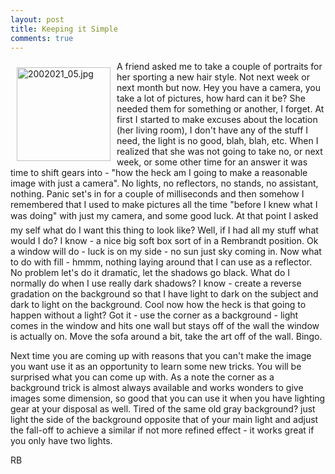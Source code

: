 ```yaml
---
layout: post
title: Keeping it Simple
comments: true
---
```

<a rel="lightbox" href="/wp-content/uploads/FromIweb/2002021_05.jpg"><img title="2002021_05.jpg" src="/wp-content/uploads/FromIweb/.thumbs/.2002021_05.jpg" border="0" alt="2002021_05.jpg" hspace="10" vspace="10" width="150" height="150" align="left" /></a>A friend asked me to take a couple of portraits for her sporting a new hair style. Not next week or next month but now. Hey you have a camera, you take a lot of pictures, how hard can it be? She needed them for something or another, I forget. At first I started to make excuses about the location (her living room), I don't have any of the stuff I need, the light is no good, blah, blah, etc. When I realized that she was not going to take no, or next week, or some other time for an answer it was time to shift gears into - "how the heck am I going to make a reasonable image with just a camera". No lights, no reflectors, no stands, no assistant, nothing. Panic set's in for a couple of milliseconds and then somehow I remembered that I used to make pictures all the time "before I knew what I was doing" with just my camera, and some good luck. At that point I asked my self what do I want this thing to look like? Well, if I had all my stuff what would I do? I know - a nice big soft box sort of in a Rembrandt position. Ok a window will do - luck is on my side - no sun just sky coming in. <!--more-->Now what to do with fill - hmmm, nothing laying around that I can use as a reflector. No problem let's do it dramatic, let the shadows go black. What do I normally do when I use really dark shadows? I know - create a reverse gradation on the background so that I have light to dark on the subject and dark to light on the background. Cool now how the heck is that going to happen without a light? Got it - use the corner as a background - light comes in the window and hits one wall but stays off of the wall the window is actually on. Move the sofa around a bit, take the art off of the wall. Bingo.

Next time you are coming up with reasons that you can't make the image you want use it as an opportunity to learn some new tricks. You will be surprised what you can come up with. As a note the corner as a background trick is almost always available and works wonders to give images some dimension, so good that you can use it when you have lighting gear at your disposal as well. Tired of the same old gray background? just light the side of the background opposite that of your main light and adjust the fall-off to achieve a similar if not more refined effect - it works great if you only have two lights.

RB